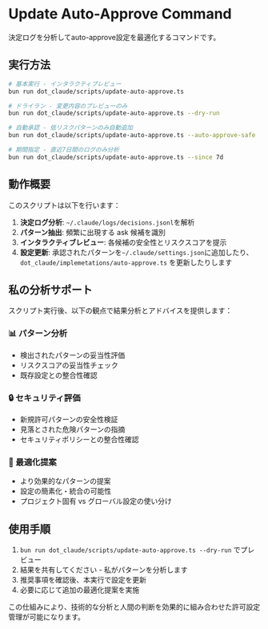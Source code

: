 # Update Auto-Approve Command

決定ログを分析してauto-approve設定を最適化するコマンドです。

## 実行方法

```bash
# 基本実行 - インタラクティブレビュー
bun run dot_claude/scripts/update-auto-approve.ts

# ドライラン - 変更内容のプレビューのみ
bun run dot_claude/scripts/update-auto-approve.ts --dry-run

# 自動承認 - 低リスクパターンのみ自動追加
bun run dot_claude/scripts/update-auto-approve.ts --auto-approve-safe

# 期間指定 - 直近7日間のログのみ分析
bun run dot_claude/scripts/update-auto-approve.ts --since 7d
```

## 動作概要

このスクリプトは以下を行います：

1. **決定ログ分析**: `~/.claude/logs/decisions.jsonl`を解析
2. **パターン抽出**: 頻繁に出現する ask 候補を識別
3. **インタラクティブレビュー**: 各候補の安全性とリスクスコアを提示
4. **設定更新**: 承認されたパターンを`~/.claude/settings.json`に追加したり、 `dot_claude/implemetations/auto-approve.ts` を更新したりします

## 私の分析サポート

スクリプト実行後、以下の観点で結果分析とアドバイスを提供します：

### 📊 パターン分析
- 検出されたパターンの妥当性評価
- リスクスコアの妥当性チェック
- 既存設定との整合性確認

### 🔒 セキュリティ評価  
- 新規許可パターンの安全性検証
- 見落とされた危険パターンの指摘
- セキュリティポリシーとの整合性確認

### 🎯 最適化提案
- より効果的なパターンの提案
- 設定の簡素化・統合の可能性
- プロジェクト固有 vs グローバル設定の使い分け

## 使用手順

1. `bun run dot_claude/scripts/update-auto-approve.ts --dry-run` でプレビュー
2. 結果を共有してください - 私がパターンを分析します
3. 推奨事項を確認後、本実行で設定を更新
4. 必要に応じて追加の最適化提案を実施

この仕組みにより、技術的な分析と人間の判断を効果的に組み合わせた許可設定管理が可能になります。